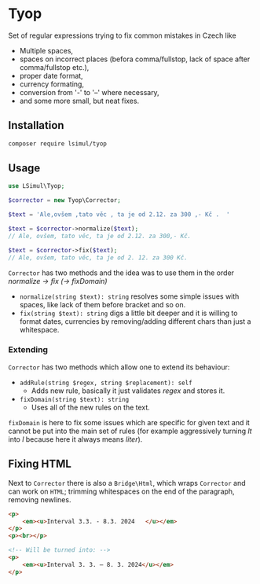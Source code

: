 # Tyop

Set of regular expressions trying to fix common mistakes in Czech like
- Multiple spaces,
- spaces on incorrect places (befora comma/fullstop, lack of space after comma/fullstop etc.),
- proper date format,
- currency formating,
- conversion from '-' to '–' where necessary,
- and some more small, but neat fixes.

## Installation

```bash
composer require lsimul/tyop
```

## Usage

```php
use LSimul\Tyop;

$corrector = new Tyop\Corrector;

$text = 'Ale,ovšem ,tato věc , ta je od 2.12. za 300 ,- Kč .  '

$text = $corrector->normalize($text);
// Ale, ovšem, tato věc, ta je od 2.12. za 300,- Kč.

$text = $corrector->fix($text);
// Ale, ovšem, tato věc, ta je od 2. 12. za 300 Kč.
```

`Corrector` has two methods and the idea was to use them in the order _normalize -> fix (-> fixDomain)_
- `normalize(string $text): string` resolves some simple issues with spaces, like lack of them before bracket and so on.
- `fix(string $text): string` digs a little bit deeper and it is willing to format dates, currencies by removing/adding different chars than just a whitespace.

### Extending

`Corrector` has two methods which allow one to extend its behaviour:
- `addRule(string $regex, string $replacement): self`
  - Adds new rule, basically it just validates _regex_ and stores it.
- `fixDomain(string $text): string`
  - Uses all of the new rules on the text.

`fixDomain` is here to fix some issues which are specific for given text and it cannot be put into the main set of rules (for example aggressively turning _lt_ into _l_ because here it always means _liter_).

## Fixing HTML

Next to `Corrector` there is also a `Bridge\Html`, which wraps `Corrector` and can work on `HTML`; trimming whitespaces on the end of the paragraph, removing newlines.

```html
<p>
	<em><u>Interval 3.3. - 8.3. 2024   </u></em>
</p>
<p><br></p>

<!-- Will be turned into: -->
<p>
	<em><u>Interval 3. 3. – 8. 3. 2024</u></em>
</p>
```
